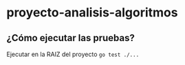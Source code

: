 # proyecto-analisis-algoritmos
## ¿Cómo ejecutar las pruebas?
Ejecutar en la RAIZ del proyecto
`go test ./...`
